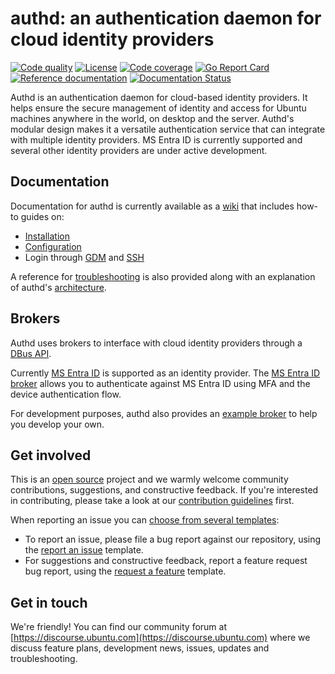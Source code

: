 # authd: an authentication daemon for cloud identity providers

[actions-image]: https://github.com/ubuntu/authd/actions/workflows/qa.yaml/badge.svg
[actions-url]: https://github.com/ubuntu/authd/actions?query=workflow%3AQA

[license-image]: https://img.shields.io/badge/License-GPL3.0-blue.svg

[codecov-image]: https://codecov.io/gh/ubuntu/authd/graph/badge.svg
[codecov-url]: https://codecov.io/gh/ubuntu/authd

[reference-documentation-image]: https://pkg.go.dev/badge/github.com/ubuntu/authd.svg
[reference-documentation-url]: https://pkg.go.dev/github.com/ubuntu/authd

[goreport-image]: https://goreportcard.com/badge/github.com/ubuntu/authd
[goreport-url]: https://goreportcard.com/report/github.com/ubuntu/authd

[![Code quality][actions-image]][actions-url]
[![License][license-image]](COPYING)
[![Code coverage][codecov-image]][codecov-url]
[![Go Report Card][goreport-image]][goreport-url]
[![Reference documentation][reference-documentation-image]][reference-documentation-url]
[![Documentation Status](https://readthedocs.com/projects/canonical-authd/badge/?version=latest)](https://canonical-authd.readthedocs-hosted.com/en/latest/?badge=latest)

Authd is an authentication daemon for cloud-based identity providers. It helps
ensure the secure management of identity and access for Ubuntu machines
anywhere in the world, on desktop and the server. Authd's modular design makes
it a versatile authentication service that can integrate with multiple identity
providers. MS Entra ID is currently supported and several other
identity providers are under active development.

## Documentation

Documentation for authd is currently available as a [wiki](https://github.com/ubuntu/authd/wiki/01---Get-started-with-authd) that includes how-to guides on:

- [Installation](https://github.com/ubuntu/authd/wiki/02---How%E2%80%90to-install)
- [Configuration](https://github.com/ubuntu/authd/wiki/03---How%E2%80%90to-configure)
- Login through [GDM](https://github.com/ubuntu/authd/wiki/04---How%E2%80%90to-log-in-with-GDM) and [SSH](https://github.com/ubuntu/authd/wiki/05--How%E2%80%90to-log-in-over-SSH)

A reference for [troubleshooting](https://github.com/ubuntu/authd/wiki/06--Troubleshooting-reference) is also provided along with an explanation of authd's [architecture](https://github.com/ubuntu/authd/wiki/07-Architecture-explanation).

## Brokers

Authd uses brokers to interface with cloud identity providers through a [DBus API](https://github.com/ubuntu/authd/blob/HEAD/examplebroker/com.ubuntu.auth.ExampleBroker.xml).

Currently [MS Entra ID](https://learn.microsoft.com/en-us/entra/fundamentals/whatis) is supported as an identity provider. 
The [MS Entra ID broker](https://github.com/ubuntu/oidc-broker) allows you to authenticate against MS Entra ID using MFA and the device authentication flow.

For development purposes, authd also provides an [example broker](https://github.com/ubuntu/authd/tree/main/examplebroker) to help you develop your own.

## Get involved

This is an [open source](COPYING) project and we warmly welcome community contributions, suggestions, and constructive feedback. If you're interested in contributing, please take a look at our [contribution guidelines](CONTRIBUTING.md) first.

When reporting an issue you can [choose from several templates](https://github.com/ubuntu/authd/issues/new/choose):

- To report an issue, please file a bug report against our repository, using the [report an issue](https://github.com/ubuntu/authd/issues/new?assignees=&labels=bug&projects=&template=bug_report.yml&title=Issue%3A+) template.
- For suggestions and constructive feedback, report a feature request bug report, using the [request a feature](https://github.com/ubuntu/authd/issues/new?assignees=&labels=feature&projects=&template=feature_request.yml&title=Feature%3A+) template.

## Get in touch

We're friendly! You can find our community forum at [https://discourse.ubuntu.com](https://discourse.ubuntu.com) where we discuss feature plans, development news, issues, updates and troubleshooting.
